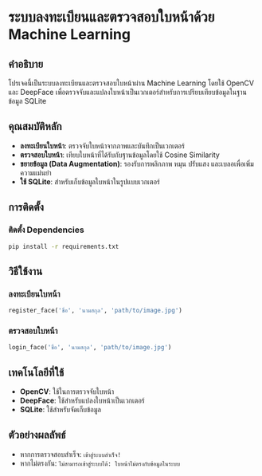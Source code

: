 # ระบบลงทะเบียนและตรวจสอบใบหน้าด้วย Machine Learning

## คำอธิบาย
โปรเจคนี้เป็นระบบลงทะเบียนและตรวจสอบใบหน้าผ่าน Machine Learning โดยใช้ OpenCV และ DeepFace เพื่อตรวจจับและแปลงใบหน้าเป็นเวกเตอร์สำหรับการเปรียบเทียบข้อมูลในฐานข้อมูล SQLite

## คุณสมบัติหลัก
- **ลงทะเบียนใบหน้า**: ตรวจจับใบหน้าจากภาพและบันทึกเป็นเวกเตอร์
- **ตรวจสอบใบหน้า**: เทียบใบหน้าที่ได้รับกับฐานข้อมูลโดยใช้ Cosine Similarity
- **ขยายข้อมูล (Data Augmentation)**: รองรับการพลิกภาพ หมุน ปรับแสง และเบลอเพื่อเพิ่มความแม่นยำ
- **ใช้ SQLite**: สำหรับเก็บข้อมูลใบหน้าในรูปแบบเวกเตอร์

## การติดตั้ง
### ติดตั้ง Dependencies
```sh
pip install -r requirements.txt
```

## วิธีใช้งาน
### ลงทะเบียนใบหน้า
```python
register_face('ชื่อ', 'นามสกุล', 'path/to/image.jpg')
```
### ตรวจสอบใบหน้า
```python
login_face('ชื่อ', 'นามสกุล', 'path/to/image.jpg')
```

## เทคโนโลยีที่ใช้
- **OpenCV**: ใช้ในการตรวจจับใบหน้า
- **DeepFace**: ใช้สำหรับแปลงใบหน้าเป็นเวกเตอร์
- **SQLite**: ใช้สำหรับจัดเก็บข้อมูล

## ตัวอย่างผลลัพธ์
- หากการตรวจสอบสำเร็จ: `เข้าสู่ระบบสำเร็จ!`
- หากไม่ตรงกัน: `ไม่สามารถเข้าสู่ระบบได้: ใบหน้าไม่ตรงกับข้อมูลในระบบ`
